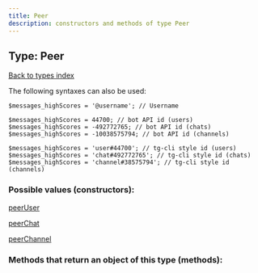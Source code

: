 ```yaml
---
title: Peer
description: constructors and methods of type Peer
---
```

## Type: Peer  
[Back to types index](index.md)



The following syntaxes can also be used:

```
$messages_highScores = '@username'; // Username

$messages_highScores = 44700; // bot API id (users)
$messages_highScores = -492772765; // bot API id (chats)
$messages_highScores = -10038575794; // bot API id (channels)

$messages_highScores = 'user#44700'; // tg-cli style id (users)
$messages_highScores = 'chat#492772765'; // tg-cli style id (chats)
$messages_highScores = 'channel#38575794'; // tg-cli style id (channels)
```


### Possible values (constructors):

[peerUser](../constructors/peerUser.md)  

[peerChat](../constructors/peerChat.md)  

[peerChannel](../constructors/peerChannel.md)  



### Methods that return an object of this type (methods):



